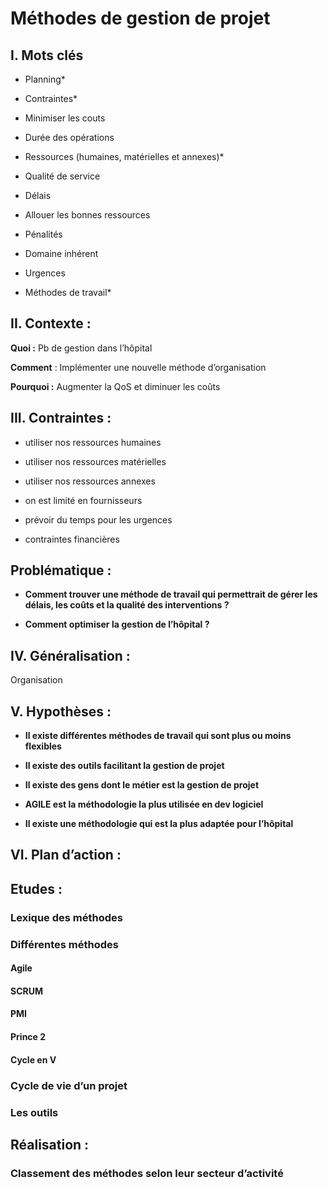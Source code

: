 
# Méthodes de gestion de projet

## **I.  Mots clés**

- Planning*

- Contraintes*

- Minimiser les couts

- Durée des opérations

- Ressources (humaines, matérielles et annexes)*

- Qualité de service

- Délais

- Allouer les bonnes ressources

- Pénalités

- Domaine inhérent

- Urgences

- Méthodes de travail*

## **II.  Contexte :**

**Quoi :** Pb de gestion dans l’hôpital

**Comment** : Implémenter une nouvelle méthode d’organisation

**Pourquoi :** Augmenter la QoS et diminuer les coûts

## **III.  Contraintes :**

- utiliser nos ressources humaines

- utiliser nos ressources matérielles

- utiliser nos ressources annexes

- on est limité en fournisseurs

- prévoir du temps pour les urgences

- contraintes financières

## **Problématique :**

- **Comment trouver une méthode de travail qui permettrait de gérer les délais, les coûts et la qualité des interventions ?**

- **Comment optimiser la gestion de l’hôpital ?**

## **IV.  Généralisation :**

Organisation

## **V.  Hypothèses :**

- **Il existe différentes méthodes de travail qui sont plus ou moins flexibles**

- **Il existe des outils facilitant la gestion de projet**

- **Il existe des gens dont le métier est la gestion de projet**

- **AGILE est la méthodologie la plus utilisée en dev logiciel**

- **Il existe une méthodologie qui est la plus adaptée pour l’hôpital**

## **VI.  Plan d’action :**

## **Etudes :**

### Lexique des méthodes

### Différentes méthodes

#### Agile

#### SCRUM

#### PMI

#### Prince 2

#### Cycle en V

### Cycle de vie d’un projet

### Les outils

## **Réalisation :**

### Classement des méthodes selon leur secteur d’activité